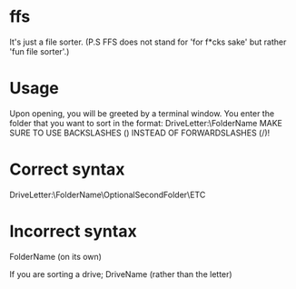 # ffs
It's just a file sorter.
(P.S FFS does not stand for 'for f*cks sake' but rather 'fun file sorter'.)

# Usage
Upon opening, you will be greeted by a terminal window.
You enter the folder that you want to sort in the format:
DriveLetter:\FolderName
MAKE SURE TO USE BACKSLASHES (\) INSTEAD OF FORWARDSLASHES (/)!

# Correct syntax
DriveLetter:\FolderName\OptionalSecondFolder\ETC

# Incorrect syntax
FolderName (on its own)

If you are sorting a drive;
DriveName (rather than the letter)

